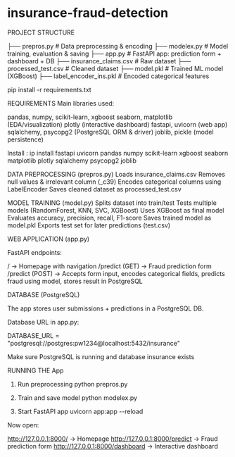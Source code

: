 # insurance-fraud-detection

PROJECT STRUCTURE

├── prepros.py # Data preprocessing & encoding 
├── modelex.py # Model training, evaluation & saving 
├── app.py # FastAPI app: prediction form + dashboard + DB 
├── insurance_claims.csv # Raw dataset 
├── processed_test.csv # Cleaned dataset 
├── model.pkl # Trained ML model (XGBoost) 
├── label_encoder_ins.pkl # Encoded categorical features

pip install -r requirements.txt

REQUIREMENTS
Main libraries used:

pandas, numpy, scikit-learn, xgboost
seaborn, matplotlib (EDA/visualization)
plotly (interactive dashboard)
fastapi, uvicorn (web app)
sqlalchemy, psycopg2 (PostgreSQL ORM & driver)
joblib, pickle (model persistence)

Install :
ip install fastapi uvicorn pandas numpy scikit-learn xgboost seaborn matplotlib plotly sqlalchemy psycopg2 joblib

DATA PREPROCESSING (prepros.py)
  Loads insurance_claims.csv
  Removes null values & irrelevant column (_c39)
  Encodes categorical columns using LabelEncoder
  Saves cleaned dataset as processed_test.csv

MODEL TRAINING (model.py)
  Splits dataset into train/test
  Tests multiple models (RandomForest, KNN, SVC, XGBoost)
  Uses XGBoost as final model
  Evaluates accuracy, precision, recall, F1-score
  Saves trained model as model.pkl
  Exports test set for later predictions (test.csv)

WEB APPLICATION (app.py)

FastAPI endpoints:

/ → Homepage with navigation
/predict (GET) → Fraud prediction form
/predict (POST) → Accepts form input, encodes categorical fields, predicts fraud using model, stores result in PostgreSQL


DATABASE (PostgreSQL)

The app stores user submissions + predictions in a PostgreSQL DB.

Database URL in app.py:

DATABASE_URL = "postgresql://postgres:pw1234@localhost:5432/insurance"

Make sure PostgreSQL is running and database insurance exists


RUNNING THE App
1. Run preprocessing
python prepros.py

2. Train and save model
python modelex.py

3. Start FastAPI app
uvicorn app:app --reload


Now open:

http://127.0.0.1:8000/ → Homepage
http://127.0.0.1:8000/predict → Fraud prediction form
http://127.0.0.1:8000/dashboard → Interactive dashboard
